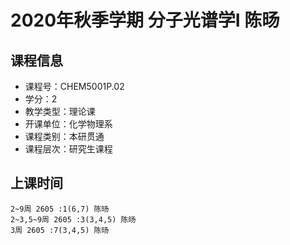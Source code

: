 # 2020年秋季学期 分子光谱学I 陈旸






## 课程信息

- 课程号：CHEM5001P.02
- 学分：2
- 教学类型：理论课
- 开课单位：化学物理系
- 课程类别：本研贯通
- 课程层次：研究生课程

## 上课时间

```
2~9周 2605 :1(6,7) 陈旸
2~3,5~9周 2605 :3(3,4,5) 陈旸
3周 2605 :7(3,4,5) 陈旸
```


